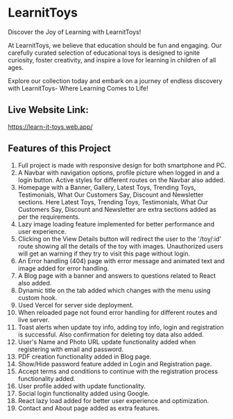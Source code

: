 # LearnitToys

Discover the Joy of Learning with LearnitToys!

At LearnitToys, we believe that education should be fun and engaging. Our carefully curated selection of educational toys is designed to ignite curiosity, foster creativity, and inspire a love for learning in children of all ages.

Explore our collection today and embark on a journey of endless discovery with LearnitToys- Where Learning Comes to Life!

## Live Website Link: 
https://learn-it-toys.web.app/


## Features of this Project
1. Full project is made with responsive design for both smartphone and PC.
2. A Navbar with navigation options, profile picture when logged in and a login button. Active styles for different routes on the Navbar also added.
3. Homepage with a Banner, Gallery, Latest Toys, Trending Toys, Testimonials, What Our Customers Say, Discount and Newsletter sections. Here Latest Toys, Trending Toys, Testimonials, What Our Customers Say, Discount and Newsletter are extra sections added as per the requirements.
4. Lazy image loading feature implemented for better performance and user experience.
5. Clicking on the View Details button will redirect the user to the '/toy/:id' route showing all the details of the toy with images. Unauthorized users will get an warning if they try to visit this page without login.
6. An Error handling (404) page with error message and animated text and image added for error handling.
7. A Blog page with a banner and answers to questions related to React also added.
8. Dynamic title on the tab added which changes with the menu using custom hook.
9. Used Vercel for server side deployment.
10. When reloaded page not found error handling for different routes and live server.
11. Toast alerts when update toy info, adding toy info, login and registration is successful. Also confirmation for deleting toy data also added.
12. User's Name and Photo URL update functionality added when registering with email and password.
13. PDF creation functionality added in Blog page.
14. Show/Hide password feature added in Login and Registration page.
15. Accept terms and conditions to continue with the registration process functionality added.
16. User profile added with update functionality.
17. Social login functionality added using Google.
18. React lazy load added for better user experience and optimization.
19. Contact and About page added as extra features.
